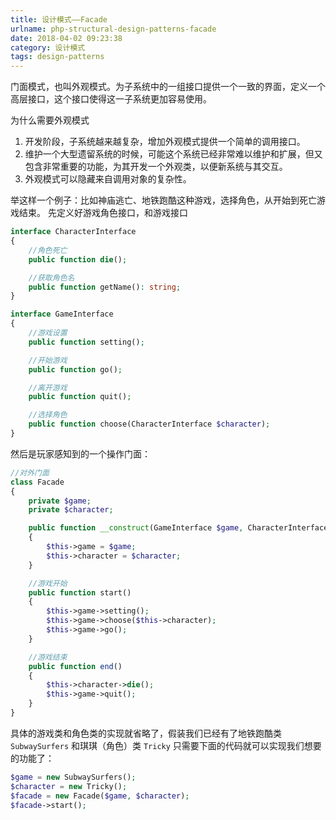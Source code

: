 ```yaml
---
title: 设计模式——Facade
urlname: php-structural-design-patterns-facade
date: 2018-04-02 09:23:38
category: 设计模式
tags: design-patterns
---
```


门面模式，也叫外观模式。为子系统中的一组接口提供一个一致的界面，定义一个高层接口，这个接口使得这一子系统更加容易使用。

为什么需要外观模式

1. 开发阶段，子系统越来越复杂，增加外观模式提供一个简单的调用接口。
2. 维护一个大型遗留系统的时候，可能这个系统已经非常难以维护和扩展，但又包含非常重要的功能，为其开发一个外观类，以便新系统与其交互。
3. 外观模式可以隐藏来自调用对象的复杂性。

<!-- more -->

举这样一个例子：比如神庙逃亡、地铁跑酷这种游戏，选择角色，从开始到死亡游戏结束。
先定义好游戏角色接口，和游戏接口

```php
interface CharacterInterface
{
    //角色死亡
    public function die();

    //获取角色名
    public function getName(): string;
}

interface GameInterface
{
    //游戏设置
    public function setting();

    //开始游戏
    public function go();

    //离开游戏
    public function quit();

    //选择角色
    public function choose(CharacterInterface $character);
}
```

然后是玩家感知到的一个操作门面：

```php
//对外门面
class Facade
{
    private $game;
    private $character;

    public function __construct(GameInterface $game, CharacterInterface $character)
    {
        $this->game = $game;
        $this->character = $character;
    }

    //游戏开始
    public function start()
    {
        $this->game->setting();
        $this->game->choose($this->character);
        $this->game->go();
    }

    //游戏结束
    public function end()
    {
        $this->character->die();
        $this->game->quit();
    }
}
```

具体的游戏类和角色类的实现就省略了，假装我们已经有了地铁跑酷类 `SubwaySurfers` 和琪琪（角色）类 `Tricky`
只需要下面的代码就可以实现我们想要的功能了：

```php
$game = new SubwaySurfers();
$character = new Tricky();
$facade = new Facade($game, $character);
$facade->start();
```

